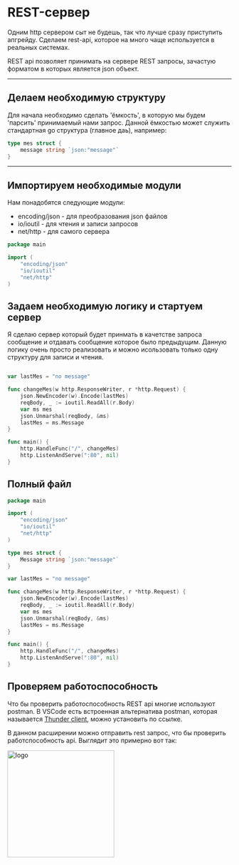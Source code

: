 # REST-сервер


Одним http сервером сыт не будешь, так что лучше сразу приступить апгрейду. Сделаем rest-api, которое на много чаще используется в реальных системах.

REST api позволяет принимать на сервере REST запросы, зачастую форматом в которых является json объект.

---

## Делаем необходимую структуру

Для начала необходимо сделать 'ёмкость', в которую мы будем 'парсить' принимаемый нами запрос. Данной ёмкостью может служить стандартная go структура (главное даь), например:

```go
type mes struct {
    message string `json:"message"`
}
```

---

## Импортируем необходимые модули

Нам понадобятся следующие модули:
- encoding/json - для преобразования json файлов
- io/ioutil - для чтения и записи запросов
- net/http - для самого сервера

```go
package main

import (
	"encoding/json"
	"io/ioutil"
	"net/http"
)

```

## Задаем необходимую логику и стартуем сервер

Я сделаю сервер который будет принмать в качетстве запроса сообщение и отдавать сообщение которое было предыдущим. Данную логику очень просто реализовать и можно исользовать только одну структуру для записи и чтения.

```go

var lastMes = "no message"

func changeMes(w http.ResponseWriter, r *http.Request) {
	json.NewEncoder(w).Encode(lastMes)
	reqBody, _ := ioutil.ReadAll(r.Body)
	var ms mes
	json.Unmarshal(reqBody, &ms)
	lastMes = ms.Message
}

func main() {
	http.HandleFunc("/", changeMes)
	http.ListenAndServe(":80", nil)
}

```

## Полный файл

```go
package main

import (
	"encoding/json"
	"io/ioutil"
	"net/http"
)

type mes struct {
	Message string `json:"message"`
}

var lastMes = "no message"

func changeMes(w http.ResponseWriter, r *http.Request) {
	json.NewEncoder(w).Encode(lastMes)
	reqBody, _ := ioutil.ReadAll(r.Body)
	var ms mes
	json.Unmarshal(reqBody, &ms)
	lastMes = ms.Message
}

func main() {
	http.HandleFunc("/", changeMes)
	http.ListenAndServe(":80", nil)
}

```

## Проверяем работоспособность

Что бы проверить работоспособность REST api многие используют postman. В VSCode есть встроенная альтернатива postman, которая называется [Thunder client](https://marketplace.visualstudio.com/items?itemName=rangav.vscode-thunder-client#:~:text=Thunder%20Client%20is%20a%20lightweight,Website%20%2D%20www.thunderclient.io), можно установить по ссылке.

В данном расширении можно отправить rest запрос, что бы проверить работспособность api. Выглядит это примерно вот так:


<p align="left">
  <img width="240px" height="240px" src="postman.png" alt="logo"/>
</p>
